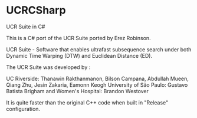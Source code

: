 UCRCSharp
=========

UCR Suite in C#

This is a C# port of the UCR Suite ported by Erez Robinson.

UCR Suite - Software that enables ultrafast subsequence search under both Dynamic Time Warping (DTW) and Euclidean Distance (ED).

The UCR Suite was developed by :

UC Riverside: Thanawin Rakthanmanon, Bilson Campana, Abdullah Mueen, Qiang Zhu, Jesin Zakaria, Eamonn Keogh
University of São Paulo:  Gustavo Batista
Brigham and Women's Hospital:  Brandon Westover

It is quite faster than the original C++ code when built in "Release" configuration.
